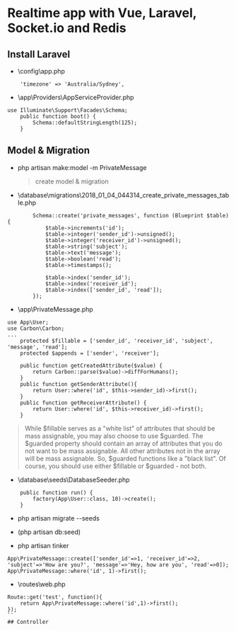 # Realtime app with Vue, Laravel, Socket.io and Redis
## Install Laravel
- \config\app.php
```
	'timezone' => 'Australia/Sydney',
```
- \app\Providers\AppServiceProvider.php
```
use Illuminate\Support\Facades\Schema;
    public function boot() {
        Schema::defaultStringLength(125);
    }
```

## Model & Migration
- php artisan make:model -m PrivateMessage
	> create model & migration
- \database\migrations\2018_01_04_044314_create_private_messages_table.php
```
        Schema::create('private_messages', function (Blueprint $table) {
            $table->increments('id');
            $table->integer('sender_id')->unsigned();
            $table->integer('receiver_id')->unsigned();
            $table->string('subject');
            $table->text('message');
            $table->boolean('read');
            $table->timestamps();

            $table->index('sender_id');
            $table->index('receiver_id');
            $table->index(['sender_id', 'read']);
        });
```
- \app\PrivateMessage.php
```
use App\User;
use Carbon\Carbon;
...
    protected $fillable = ['sender_id', 'receiver_id', 'subject', 'message', 'read'];
    protected $appends = ['sender', 'receiver'];

	public function getCreatedAttribute($value) {
        return Carbon::parse($value)->diffForHumans();
    }
    public function getSenderAttribute(){
        return User::where('id', $this->sender_id)->first();
    }
    public function getReceiverAttribute() {
        return User::where('id', $this->receiver_id)->first();
    }
```
> While $fillable serves as a "white list" of attributes that should be mass assignable, you may also choose to use $guarded. The $guarded property should contain an array of attributes that you do not want to be mass assignable. All other attributes not in the array will be mass assignable. So, $guarded functions like a "black list". Of course, you should use either $fillable or $guarded - not both.
- \database\seeds\DatabaseSeeder.php
```
    public function run() {
        factory(App\User::class, 10)->create();
    }
```	
- php artisan migrate --seeds
- (php artisan db:seed)

- php artisan tinker 
```
App\PrivateMessage::create(['sender_id'=>1, 'receiver_id'=>2, 'subject'=>'How are you?', 'message'=>'Hey, how are you', 'read'=>0]); 
App\PrivateMessage::where('id', 1)->first();

```
- \routes\web.php
```
Route::get('test', function(){
    return App\PrivateMessage::where('id',1)->first();
});
``
## Controller
